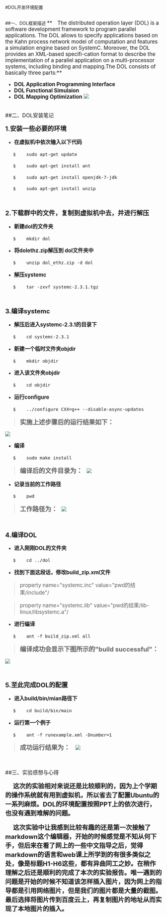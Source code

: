#DOL开发环境配置


<br/>
##一、DOL框架描述

<big>
**&#8195;The distributed operation layer (DOL) is a software development framework to
program parallel applications. The DOL allows to specify applications based on 
the Kahn process network model of computation and features a simulation engine 
based on SystemC. Moreover, the DOL provides an XML-based specifi-cation format to 
describe the implementation of a parallel application on a multi-processor systems, 
including binding and mapping.The DOL consists of basically three parts:**

+ **DOL Application Programming Interface**
+ **DOL Functional Simulaion**
+ **DOL Mapping Optimization**
![](https://github.com/oguriguoguo/ES2016_14353073/blob/master/1.1.png?raw=true)

<br/>
##二、DOL安装笔记

**<big>1.安装一些必要的环境</big>**

+ **在虚拟机中依次输入以下代码**

&#8195;&#8194;`$	sudo apt-get update`

&#8195;&#8194;`$	sudo apt-get install ant`

&#8195;&#8194;`$ 	sudo apt-get install openjdk-7-jdk`

&#8195;&#8194;`$	sudo apt-get install unzip`

<br/>

**<big>2.下载群中的文件，复制到虚拟机中去，并进行解压</big>**

+ **新建dol的文件夹**

&#8195;&#8194;`$	mkdir dol`

+ **将dolethz.zip解压到 dol文件夹中**

&#8195;&#8194;`$	unzip dol_ethz.zip -d dol`

+ **解压systemc**

&#8195;&#8194;`$	tar -zxvf systemc-2.3.1.tgz`

<br/>

**<big>3.编译systemc</big>**

+ **解压后进入systemc-2.3.1的目录下**

&#8195;&#8194;`$	cd systemc-2.3.1`

+ **新建一个临时文件夹objdir**

&#8195;&#8194;`$	mkdir objdir`

+ **进入该文件夹objdir**

&#8195;&#8194;`$	cd objdir`

+ **运行configure**

&#8195;&#8194;`$	../configure CXX=g++ --disable-async-updates`

>**<big>实施上述步骤后的运行结果如下：</big>**

![](https://github.com/oguriguoguo/ES2016_14353073/blob/master/1.2.png?raw=true)

+ **编译**

&#8195;&#8194;`$	sudo make install`

>**<big>编译后的文件目录为：</big>**
&#8194;![](https://github.com/oguriguoguo/ES2016_14353073/blob/master/1.3.png?raw=true)

+ **记录当前的工作路径**

&#8195;&#8194;`$	pwd`

>**<big>工作路径为：</big>**
&#8194;![](https://github.com/oguriguoguo/ES2016_14353073/blob/master/1.4.png?raw=true)

<br/>

**<big>4.编译DOL</big>**

+ **进入刚刚DOL的文件夹**

&#8195;&#8194;`$	cd ../dol`

+ **找到下面这段话，修改build_zip.xml文件**


> property name="systemc.inc" value="pwd的结果/include"/

> property name="systemc.lib" value="pwd的结果/lib-linux/libsystemc.a"/

+ **进行编译**

&#8195;&#8194;`$	ant -f build_zip.xml all`

>**<big>编译成功会显示下图所示的"build successful"：</big>**

![](https://github.com/oguriguoguo/ES2016_14353073/blob/master/1.5.png?raw=true)

<br/>

**<big>5.至此完成DOL的配置</big>**

+ **进入build/bin/mian路径下**

&#8195;&#8194;`$	cd build/bin/main`

+ **运行第一个例子**

&#8195;&#8194;`$	ant -f runexample.xml -Dnumber=1`

>**<big>成功运行结果为：</big>**
&#8194; ![](https://github.com/oguriguoguo/ES2016_14353073/blob/master/1.6.png?raw=true)

<br/>

##三、实验感想与心得

**<big>&#8195; 这次的实验相对来说还是比较顺利的，因为上个学期的操作系统就有用到虚拟机，所以省去了配置Ubuntu的一系列麻烦。DOL的环境配置按照PPT上的依次进行，也没有遇到难解的问题。</big>**


**<big>&#8195; 这次实验中让我感到比较有趣的还是第一次接触了markdown这个编辑器，开始的时候感觉是不知从何下手，但后来在看了网上的一些中文指导之后，觉得markdown的语言和web课上所学到的有很多类似之处，像是标题H1-H6这些，都有异曲同工之妙。在稍作理解之后还是顺利的完成了本次的实验报告。唯一遇到的问题是开始的时候不知道该怎样插入图片，因为网上的指导都是引用网络图片，但是我们的图片都是大量的截图。最后选择将图片传到百度云上，再复制图片的地址从而实现了本地图片的插入。</big>**
